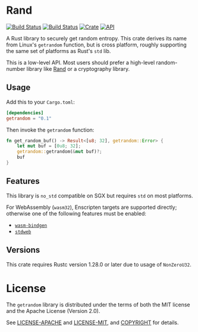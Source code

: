 # Rand

[![Build Status](https://travis-ci.org/rust-random/getrandom.svg?branch=master)](https://travis-ci.org/rust-random/getrandom)
[![Build Status](https://ci.appveyor.com/api/projects/status/github/rust-random/getrandom?svg=true)](https://ci.appveyor.com/project/rust-random/getrandom)
[![Crate](https://img.shields.io/crates/v/getrandom.svg)](https://crates.io/crates/getrandom)
[![API](https://docs.rs/getrandom/badge.svg)](https://docs.rs/getrandom)

A Rust library to securely get random entropy. This crate derives its name from
Linux's `getrandom` function, but is cross platform, roughly supporting the same
set of platforms as Rust's `std` lib.

This is a low-level API. Most users should prefer a high-level random-number
library like [Rand] or a cryptography library.

[Rand]: https://crates.io/crates/rand


## Usage

Add this to your `Cargo.toml`:

```toml
[dependencies]
getrandom = "0.1"
```

Then invoke the `getrandom` function:

```rust
fn get_random_buf() -> Result<[u8; 32], getrandom::Error> {
    let mut buf = [0u8; 32];
    getrandom::getrandom(&mut buf)?;
    buf
}
```

## Features

This library is `no_std` compatible on SGX but requires `std` on most platforms.

For WebAssembly (`wasm32`), Enscripten targets are supported directly; otherwise
one of the following features must be enabled:

-   [`wasm-bindgen`](https://crates.io/crates/wasm_bindgen)
-   [`stdweb`](https://crates.io/crates/stdweb)

## Versions

This crate requires Rustc version 1.28.0 or later due to usage of `NonZeroU32`.


# License

The `getrandom` library is distributed under the terms of both the MIT license
and the Apache License (Version 2.0).

See [LICENSE-APACHE](LICENSE-APACHE) and [LICENSE-MIT](LICENSE-MIT), and
[COPYRIGHT](COPYRIGHT) for details.

